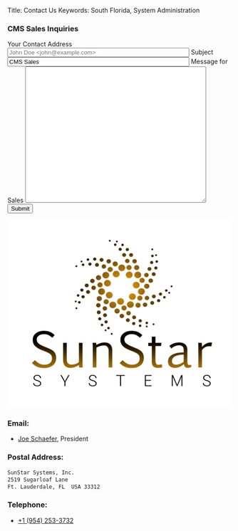 Title: Contact Us
Keywords: South Florida, System Administration

<div class="float-lg-right">
	<h3>CMS Sales Inquiries</h3>
	<form method="POST" action="/cgi-bin/inquiry.pl" class="form">
		<label for="email">Your Contact Address</label>
		<input type="email" name="email" class="form-control" style="width:400px" placeholder="John Doe <john@example.com>" required />
		<label for="subject">Subject</label>
		<input name="subject" class="form-control" value="CMS Sales"  style="width:400px"/ required>
		<label for="content">Message for Sales</label>
		<textarea name="content" class="form-control" style="width:400px;" rows=20></textarea>
		<button name="submit" class="btn btn-outline-success" value=1 >Submit</button>
	</form>
</div>

![SunStar Systems](images/sunstarlogowhole.png)

### Email:

- [Joe Schaefer](mailto://joe@sunstarsys.com), President

### Postal Address:

    SunStar Systems, Inc.
    2519 Sugarloaf Lane
    Ft. Lauderdale, FL  USA 33312

### Telephone:

- [+1 (954) 253-3732](tel://1.954.253.3732/)

<div style="height:400px">&nbsp;<br/></div>
